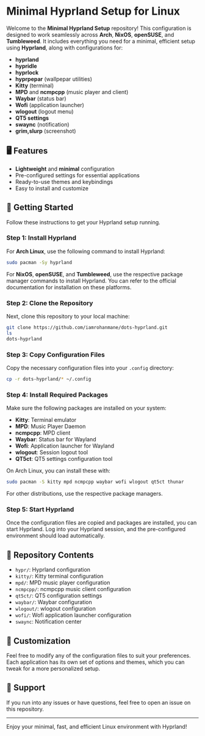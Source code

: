 # Minimal Hyprland Setup for Linux

Welcome to the **Minimal Hyprland Setup** repository! This configuration is designed to work seamlessly across **Arch**, **NixOS**, **openSUSE**, and **Tumbleweed**. It includes everything you need for a minimal, efficient setup using **Hyprland**, along with configurations for:
- **hyprland**
- **hypridle**
- **hyprlock**
- **hyprpepar** (wallpepar utilities)
- **Kitty** (terminal)
- **MPD** and **ncmpcpp** (music player and client)
- **Waybar** (status bar)
- **Wofi** (application launcher)
- **wlogout** (logout menu)
- **QT5 settings**
- **swaync** (notification)
- **grim,slurp** (screenshot)   

## 🖥️ Features

- **Lightweight** and **minimal** configuration
- Pre-configured settings for essential applications
- Ready-to-use themes and keybindings
- Easy to install and customize

## 🚀 Getting Started

Follow these instructions to get your Hyprland setup running.

### Step 1: Install Hyprland

For **Arch Linux**, use the following command to install Hyprland:
```bash
sudo pacman -Sy hyprland 
```

For **NixOS**, **openSUSE**, and **Tumbleweed**, use the respective package manager commands to install Hyprland. You can refer to the official documentation for installation on these platforms.

### Step 2: Clone the Repository

Next, clone this repository to your local machine:
```bash
git clone https://github.com/iamrohanmane/dots-hyprland.git
ls 
dots-hyprland
```

### Step 3: Copy Configuration Files

Copy the necessary configuration files into your `.config` directory:
```bash
cp -r dots-hyprland/* ~/.config
```

### Step 4: Install Required Packages

Make sure the following packages are installed on your system:

- **Kitty**: Terminal emulator
- **MPD**: Music Player Daemon
- **ncmpcpp**: MPD client
- **Waybar**: Status bar for Wayland
- **Wofi**: Application launcher for Wayland
- **wlogout**: Session logout tool
- **QT5ct**: QT5 settings configuration tool

On Arch Linux, you can install these with:
```bash
sudo pacman -S kitty mpd ncmpcpp waybar wofi wlogout qt5ct thunar
```

For other distributions, use the respective package managers.

### Step 5: Start Hyprland

Once the configuration files are copied and packages are installed, you can start Hyprland. Log into your Hyprland session, and the pre-configured environment should load automatically.

## 📂 Repository Contents

- `hypr/`: Hyprland configuration
- `kitty/`: Kitty terminal configuration
- `mpd/`: MPD music player configuration
- `ncmpcpp/`: ncmpcpp music client configuration
- `qt5ct/`: QT5 configuration settings
- `waybar/`: Waybar configuration
- `wlogout/`: wlogout configuration
- `wofi/`: Wofi application launcher configuration
- `swaync`: Notification center

## 🔧 Customization

Feel free to modify any of the configuration files to suit your preferences. Each application has its own set of options and themes, which you can tweak for a more personalized setup.

## 💬 Support

If you run into any issues or have questions, feel free to open an issue on this repository.

---

Enjoy your minimal, fast, and efficient Linux environment with Hyprland!
